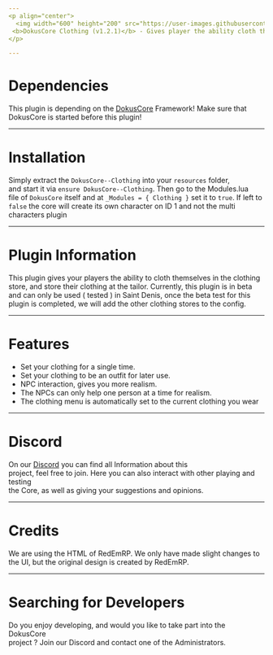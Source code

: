 ```yaml
---
<p align="center">
  <img width="600" height="200" src="https://user-images.githubusercontent.com/49053928/111937011-2e9b8080-8ac7-11eb-914a-a0d94380d611.gif"><br>
 <b>DokusCore Clothing (v1.2.1)</b> - Gives player the ability cloth themselves.
</p>

---
```

# Dependencies
This plugin is depending on the [DokusCore](https://github.com/dokucore) Framework!
Make sure that DokusCore is started before this plugin!

---
# Installation
Simply extract the `DokusCore--Clothing` into your `resources` folder, <br>
and start it via `ensure DokusCore--Clothing`. Then go to the Modules.lua <br>
file of `DokusCore` itself and at `_Modules = { Clothing }` set it to `true`.
If left to `false` the core will create its own character on ID 1 and not the
multi characters plugin

---
# Plugin Information
This plugin gives your players the ability to cloth themselves in the clothing <br>
store, and store their clothing at the tailor. Currently, this plugin is in beta <br>
and can only be used ( tested ) in Saint Denis, once the beta test for this <br>
plugin is completed, we will add the other clothing stores to the config. <br>

---
# Features
- Set your clothing for a single time. <br>
- Set your clothing to be an outfit for later use. <br>
- NPC interaction, gives you more realism. <br>
- The NPCs can only help one person at a time for realism. <br>
- The clothing menu is automatically set to the current clothing you wear <br>

---
# Discord
On our [Discord](https://discord.io/dokuscore) you can find all Information about this<br>
project, feel free to join. Here you can also interact with other playing and testing<br>
the Core, as well as giving your suggestions and opinions.

---
# Credits
We are using the HTML of RedEmRP. We only have made slight
changes to the UI, but the original design is created by RedEmRP.

---
# Searching for Developers
Do you enjoy developing, and would you like to take part into the DokusCore<br>
project ? Join our Discord and contact one of the Administrators.
